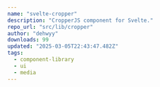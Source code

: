 ```yaml
---
name: "svelte-cropper"
description: "CropperJS component for Svelte."
repo_url: "src/lib/cropper"
author: "dehwyy"
downloads: 99
updated: "2025-03-05T22:43:47.482Z"
tags: 
  - component-library
  - ui
  - media
---
```

